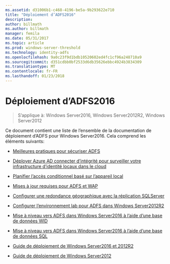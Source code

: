 ```yaml
---
ms.assetid: d31006b1-c468-4196-be5a-9b293622e710
title: "Déploiement d’ADFS2016"
description: 
author: billmath
ms.author: billmath
manager: femila
ms.date: 05/31/2017
ms.topic: article
ms.prod: windows-server-threshold
ms.technology: identity-adfs
ms.openlocfilehash: 9a0c23f9d1bdb10520602ed4fc1cf96a248710a9
ms.sourcegitcommit: d351cdbb0bf2533d6db35626ebbc4924b3834309
ms.translationtype: MT
ms.contentlocale: fr-FR
ms.lasthandoff: 01/23/2018
---
```

# <a name="ad-fs-2016-deployment"></a>Déploiement d’ADFS2016

>S’applique à: Windows Server2016, Windows Server2012R2, Windows Server2012

Ce document contient une liste de l’ensemble de la documentation de déploiement d’ADFS pour Windows Server2016. Cela comprend les éléments suivants:
  
* [Meilleures pratiques pour sécuriser ADFS](deployment/Best-Practices-Securing-AD-FS.md)

* [Déployer Azure AD connecter d’intégrité pour surveiller votre infrastructure d’identité locaux dans le cloud](https://azure.microsoft.com/documentation/articles/active-directory-aadconnect-health)

* [Planifier l’accès conditionnel basé sur l’appareil local](deployment/Plan-Device-based-Conditional-Access-on-Premises.md)

* [Mises à jour requises pour ADFS et WAP](deployment/updates-for-active-directory-federation-services-ad-fs.md)

* [Configurer une redondance géographique avec la réplication SQLServer](deployment/Set-up-Geographic-Redundancy-with-SQL-Server-Replication.md)

* [Configurer l’environnement lab pour ADFS dans Windows Server2012R2](deployment/Set-up-the-lab-environment-for-AD-FS-in-Windows-Server-2012-R2.md)
  

* [Mise à niveau vers ADFS dans Windows Server2016 à l’aide d’une base de données WID](deployment/Upgrading-to-AD-FS-in-Windows-Server-2016.md)  

* [Mise à niveau vers ADFS dans Windows Server2016 à l’aide d’une base de données SQL](deployment/Upgrading-to-AD-FS-in-Windows-Server-2016-SQL.md)  

* [Guide de déploiement de Windows Server2016 et 2012R2](deployment/Windows-Server-2012-R2-AD-FS-Deployment-Guide.md)

* [Guide de déploiement de Windows Server2012](deployment/Windows-Server-2012-AD-FS-Deployment-Guide.md)






